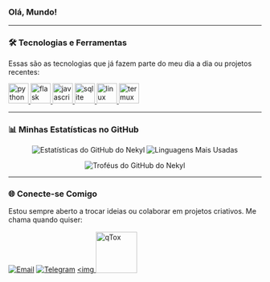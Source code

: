 ### Olá, Mundo!

---

### 🛠️ Tecnologias e Ferramentas

Essas são as tecnologias que já fazem parte do meu dia a dia ou projetos recentes:

<p align="left">
  <a href="https://www.python.org" target="_blank"> <img src="https://skillicons.dev/icons?i=python" alt="python" width="40" height="40"/> </a>
  <a href="https://flask.palletsprojects.com/" target="_blank"> <img src="https://skillicons.dev/icons?i=flask" alt="flask" width="40" height="40"/> </a>
  <a href="https://www.javascript.com" target="_blank"> <img src="https://skillicons.dev/icons?i=js" alt="javascript" width="40" height="40"/> </a>
  <a href="https://sqlite.org/index.html" target="_blank"> <img src="https://skillicons.dev/icons?i=sqlite" alt="sqlite" width="40" height="40"/> </a>
  <a href="https://www.linux.org/" target="_blank"> <img src="https://skillicons.dev/icons?i=linux" alt="linux" width="40" height="40"/> </a>
  <a href="https://termux.dev" target="_blank"> <img src="https://img.shields.io/badge/Termux-black?style=flat-square&logo=linux&logoColor=white" alt="termux" height="40"/> </a>
</p>

---

### 📊 Minhas Estatísticas no GitHub

<p align="center">
  <img src="https://github-readme-stats.vercel.app/api?username=nekyl&show_icons=true&theme=radical&locale=pt-br&hide_title=true&bg_color=00000000" alt="Estatísticas do GitHub do Nekyl"/>
  <img src="https://github-readme-stats.vercel.app/api/top-langs/?username=nekyl&layout=compact&theme=tokyonight&locale=pt-br&hide_title=true&bg_color=00000000" alt="Linguagens Mais Usadas"/>
</p>

<p align="center">
  <img src="https://github-profile-trophy.vercel.app/?username=nekyl&theme=radical&no-frame=true&no-bg=true" alt="Troféus do GitHub do Nekyl"/>
</p>

---


### 🌐 Conecte-se Comigo

Estou sempre aberto a trocar ideias ou colaborar em projetos criativos. Me chama quando quiser:

[![Email](https://img.shields.io/badge/Email-D14836?style=for-the-badge&logo=gmail&logoColor=white)](mailto:nekyl.truth827@slmails.com)
[![Telegram](https://img.shields.io/badge/Telegram-2CA5E0?style=for-the-badge&logo=telegram&logoColor=white)](https://t.me/nekyll)
<a href="https://ibb.co/ZRNCYpVd"><img
  <img src="https://i.ibb.co/Y7H4GWTH/qTox.png" alt="qTox" border="0" width="82" style="position: relative; top: 2px;">
</a>


<picture>
  <source
    srcset="https://github-readme-stats.vercel.app/api?username=nekyl&show_icons=true&theme=dracula&locale=pt-br"
    media="(prefers-color-scheme: dark)"
  />
</picture>
